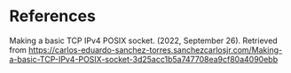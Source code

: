 # References
Making a basic TCP IPv4 POSIX socket. (2022, September 26). Retrieved from https://carlos-eduardo-sanchez-torres.sanchezcarlosjr.com/Making-a-basic-TCP-IPv4-POSIX-socket-3d25acc1b5a747708ea9cf80a4090ebb
